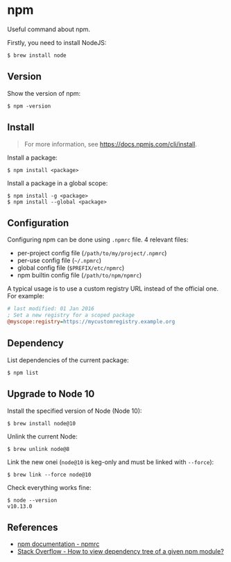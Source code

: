 # npm

Useful command about npm.

Firstly, you need to install NodeJS:

    $ brew install node

## Version

Show the version of npm:

    $ npm -version

## Install

> For more information, see <https://docs.npmjs.com/cli/install>.

Install a package:

    $ npm install <package>

Install a package in a global scope:

    $ npm install -g <package>
    $ npm install --global <package>

## Configuration

Configuring npm can be done using `.npmrc` file. 4 relevant files:

- per-project config file (`/path/to/my/project/.npmrc`)
- per-use config file (`~/.npmrc`)
- global config file (`$PREFIX/etc/npmrc`)
- npm builtin config file (`/path/to/npm/npmrc`)

A typical usage is to use a custom registry URL instead of the official one. For
example:

```ini
# last modified: 01 Jan 2016
; Set a new registry for a scoped package
@myscope:registry=https://mycustomregistry.example.org
```

## Dependency

List dependencies of the current package:

    $ npm list

## Upgrade to Node 10

Install the specified version of Node (Node 10):

    $ brew install node@10

Unlink the current Node:

    $ brew unlink node@8

Link the new onei (`node@10` is keg-only and must be linked with `--force`):

    $ brew link --force node@10

Check everything works fine:

    $ node --version
    v10.13.0

## References

- [npm documentation - npmrc](https://docs.npmjs.com/files/npmrc)
- [Stack Overflow - How to view dependency tree of a given npm
  module?](https://stackoverflow.com/questions/25997519/)
